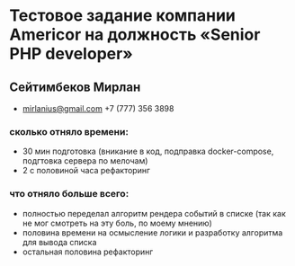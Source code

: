 # Тестовое задание компании Americor на должность «Senior PHP developer»

## Сейтимбеков Мирлан 
- mirlanius@gmail.com +7 (777) 356 3898
### сколько отняло времени:
- 30 мин подготовка (вникание в код, подправка docker-compose, подгтовка сервера по мелочам)
- 2 с половиной часа рефакторинг

### что отняло больше всего:
- полностью переделал алгоритм рендера событий в списке (так как не мог смотреть на эту боль, по моему мнению)
- половина времени на осмысление логики и разработку алгоритма для вывода списка
- остальная половина рефакторинг
